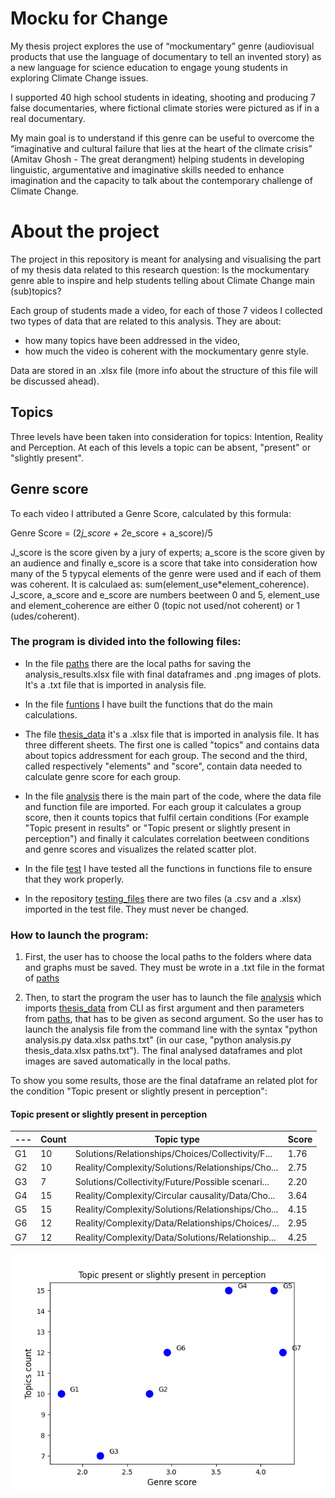 # Mocku for Change

My thesis project explores the use of “mockumentary” genre (audiovisual products that use the language of documentary to tell an invented story) as a new language for science education to engage young students in exploring Climate Change issues. 

I supported 40 high school students in ideating, shooting and producing 7 false documentaries, where fictional climate stories were pictured as if in a real documentary.

My main goal is to understand if this genre can be useful to overcome the “imaginative and cultural failure that lies at the heart of the climate crisis” (Amitav Ghosh - The great derangment) helping students in developing linguistic, argumentative and imaginative skills needed to enhance imagination and the capacity to talk about the contemporary challenge of Climate Change.

# About the project

The project in this repository is meant for analysing and visualising the part of my thesis data related to this research question:
Is the mockumentary genre able to inspire and help students telling about Climate Change main (sub)topics?

Each group of students made a video, for each of those 7 videos I collected two types of data that are related to this analysis. They are about:

- how many topics have been addressed in the video,
- how much the video is coherent with the mockumentary genre style.

Data are stored in an .xlsx file (more info about the structure of this file will be discussed ahead).

## Topics

Three levels have been taken into consideration for topics: Intention, Reality and Perception. At each of this levels a topic can be absent, "present" or "slightly present".  

## Genre score

To each video I attributed a Genre Score, calculated by this formula:

Genre Score = (2*j_score + 2*e_score + a_score)/5

J_score is the score given by a jury of experts; a_score is the score given by an audience and finally e_score is a score that take into consideration how many of the 5 typycal elements of the genre were used and if each of them was coherent. It is calculaed as: sum(element_use*element_coherence). J_score, a_score and e_score are numbers beetween 0 and 5, element_use and element_coherence are either 0 (topic not used/not coherent) or 1 (udes/coherent).

### The program is divided into the following files:

- In the file [paths](https://github.com/EmmaDOrto/Mocku_for_change/blob/main/paths.txt) there are the local paths for saving the analysis_results.xlsx file with final dataframes and .png images of plots. It's a .txt file that is imported in analysis file. 

- In the file [funtions](https://github.com/EmmaDOrto/Mocku_for_change/blob/main/functions.py) I have built the functions that do the main calculations.

- The file [thesis_data](https://github.com/EmmaDOrto/Mocku_for_change/blob/main/thesis_data.xlsx) it's a .xlsx file that is imported in analysis file. It has three different sheets. The first one is called "topics" and contains data about topics addressment for each group. The second and the third, called respectively "elements" and "score", contain data needed to calculate genre score for each group. 

- In the file [analysis](https://github.com/EmmaDOrto/Mocku_for_change/blob/main/analysis.py) there is the main part of the code, where the data file and function file are imported. For each group it calculates a group score, then it counts topics that fulfil certain conditions (For example "Topic present in results" or "Topic present or slightly present in perception") and finally it calculates correlation beetween conditions and genre scores and visualizes the related scatter plot.

- In the file [test](https://github.com/EmmaDOrto/Mocku_for_change/blob/main/test.py) I have tested all the functions in functions file to ensure that they work properly.

- In the repository [testing_files](https://github.com/EmmaDOrto/Mocku_for_change/tree/main/testing_files) there are two files (a .csv and a .xlsx) imported in the test file. They must never be changed.

### How to launch the program:

1. First, the user has to choose the local paths to the folders where data and graphs must be saved. They must be wrote in a .txt file in the format of [paths](https://github.com/EmmaDOrto/Mocku_for_change/blob/main/paths.txt)

2. Then, to start the program the user has to launch the file [analysis](https://github.com/EmmaDOrto/Mocku_for_change/blob/main/analysis.py) which imports [thesis_data](https://github.com/EmmaDOrto/Mocku_for_change/blob/main/thesis_data.xlsx) from CLI as first argument and then parameters from [paths](https://github.com/EmmaDOrto/Mocku_for_change/blob/main/paths.txt), that has to be given as second argument. So the user has to launch the analysis file from the command line with the syntax "python analysis.py data.xlsx paths.txt" (in our case, "python analysis.py thesis_data.xlsx paths.txt"). The final analysed dataframes and plot images are saved automatically in the local paths.

To show you some results, those are the final dataframe an related plot for the condition "Topic present or slightly present in perception": 


#### Topic present or slightly present in perception 

| --- | Count |Topic type | Score |
| --- | --- | --- | --- |
G1 | 10 | Solutions/Relationships/Choices/Collectivity/F...  | 1.76 |
G2 | 10 | Reality/Complexity/Solutions/Relationships/Cho...  | 2.75 |
G3 |  7 | Solutions/Collectivity/Future/Possible scenari...  | 2.20 |
G4 | 15 | Reality/Complexity/Circular causality/Data/Cho...  | 3.64 |
G5 | 15 | Reality/Complexity/Solutions/Relationships/Cho...  | 4.15 |
G6 | 12 | Reality/Complexity/Data/Relationships/Choices/...  | 2.95 |
G7 | 12 | Reality/Complexity/Data/Solutions/Relationship...  | 4.25 |


![plot_image](https://github.com/EmmaDOrto/Mocku_for_change/blob/main/images/pres_slipres_perception.png)